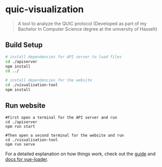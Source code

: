 # quic-visualization

> A tool to analyze the QUIC protocol  (Developed as part of my Bachelor In Computer Science degree at the university of Hasselt)

## Build Setup

``` bash
# install dependencies for API server to load files
cd ./apiserver
npm install
cd ../

# install dependencies for the website
cd ./visualisation-tool
npm install
```

## Run website

```
#First open a terminal for the API server and run
cd ./apiserver
npm run start

#Then open a second terminal for the website and run
cd ./visualisation-tool
npm run serve
```

For a detailed explanation on how things work, check out the [guide](http://vuejs-templates.github.io/webpack/) and [docs for vue-loader](http://vuejs.github.io/vue-loader).
